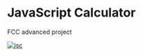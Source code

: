 # JavaScript Calculator
FCC advanced project

[![jsc](https://user-images.githubusercontent.com/12492121/32512271-7a5f119e-c3c4-11e7-963d-3b04bbaf954c.png)](https://user-images.githubusercontent.com/12492121/32512271-7a5f119e-c3c4-11e7-963d-3b04bbaf954c.png)
